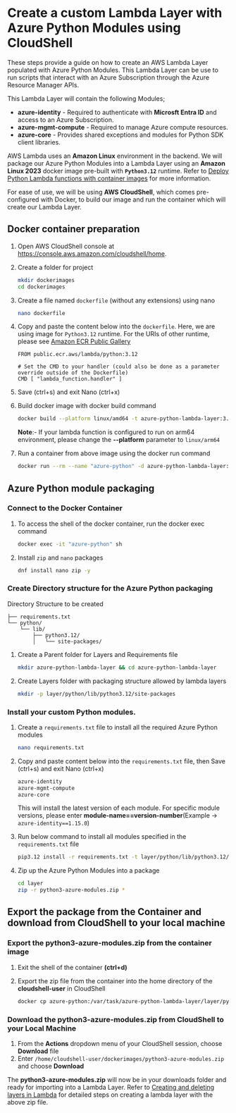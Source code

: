 # Create a custom Lambda Layer with Azure Python Modules using CloudShell

These steps provide a guide on how to create an AWS Lambda Layer populated with Azure Python Modules.  This Lambda Layer can be use to run scripts that interact with an Azure Subscription through the Azure Resource Manager APIs.  

This Lambda Layer will contain the following Modules;

* **azure-identity** - Required to authenticate with **Microsft Entra ID** and access to an Azure Subscription.
* **azure-mgmt-compute** - Required to manage Azure compute resources.
* **azure-core** - Provides shared exceptions and modules for Python SDK client libraries.

AWS Lambda uses an **Amazon Linux** environment in the backend.  We will package our Azure Python Modules into a Lambda Layer using an **Amazon Linux 2023** docker image pre-built with **`Python3.12`** runtime. Refer to [Deploy Python Lambda functions with container images](https://docs.aws.amazon.com/lambda/latest/dg/python-image.html#python-image-base) for more information.

For ease of use, we will be using **AWS CloudShell**, which comes pre-configured with Docker, to build our image and run the container which will create our Lambda Layer.

## Docker container preparation

1. Open AWS CloudShell console at <https://console.aws.amazon.com/cloudshell/home>.

2. Create a folder for project

    ```bash
    mkdir dockerimages
    cd dockerimages
    ```

3. Create a file named `dockerfile` (without any extensions) using nano

    ```bash
    nano dockerfile
    ```

4. Copy and paste the content below into the `dockerfile`. Here, we are using image for `Python3.12` runtime. For the URIs of other runtime, please see [Amazon ECR Public Gallery](https://gallery.ecr.aws/lambda/python/)

    ```text
    FROM public.ecr.aws/lambda/python:3.12

    # Set the CMD to your handler (could also be done as a parameter override outside of the Dockerfile)
    CMD [ "lambda_function.handler" ]
    ```

5. Save (ctrl+s) and exit Nano (ctrl+x)
6. Build docker image with docker build command

    ```bash
    docker build --platform linux/amd64 -t azure-python-lambda-layer:3.12 .
    ```

    **Note**:- If your lambda function is configured to run on arm64 environment, please change the **--platform** parameter to `linux/arm64`

7. Run a container from above image using the docker run command

    ```bash
    docker run --rm --name "azure-python" -d azure-python-lambda-layer:3.12
    ```

## Azure Python module packaging

### Connect to the Docker Container

1. To access the shell of the docker container, run the docker exec command

    ```bash
    docker exec -it "azure-python" sh
    ```

2. Install `zip` and `nano` packages

    ```bash
    dnf install nano zip -y
    ```

### Create Directory structure for the Azure Python packaging

Directory Structure to be created

```text
├── requirements.txt
└── python/
    └── lib/
        ├── python3.12/
        │   └── site-packages/
```

1. Create a Parent folder for Layers and Requirements file

    ```bash
    mkdir azure-python-lambda-layer && cd azure-python-lambda-layer
    ```

2. Create Layers folder with packaging structure allowed by lambda layers

    ```bash
    mkdir -p layer/python/lib/python3.12/site-packages
    ```

### Install your custom Python modules.

1. Create a `requirements.txt` file to install all the required Azure Python modules

    ```bash
    nano requirements.txt
    ```

2. Copy and paste content below into the `requirements.txt` file, then Save (ctrl+s) and exit Nano (ctrl+x)

    ```bash
    azure-identity
    azure-mgmt-compute
    azure-core
    ```

    This will install the latest version of each module. For specific module versions, please enter **module-name==version-number**(Example -> `azure-identity==1.15.0`)

3. Run below command to install all modules specified in the `requirements.txt` file

    ```bash
    pip3.12 install -r requirements.txt -t layer/python/lib/python3.12/site-packages
    ```

4. Zip up the Azure Python Modules into a package

    ```bash
    cd layer
    zip -r python3-azure-modules.zip *
    ```

## Export the package from the Container and download from CloudShell to your local machine

### Export the python3-azure-modules.zip from the container image

1. Exit the shell of the container **(ctrl+d)**
2. Export the zip file from the container into the home directory of the **cloudshell-user** in CloudShell

    ```bash
    docker cp azure-python:/var/task/azure-python-lambda-layer/layer/python3-azure-modules.zip /home/cloudshell-user/dockerimages
    ```

### Download the python3-azure-modules.zip from CloudShell to your Local Machine

1. From the **Actions** dropdown menu of your CloudShell session, choose **Download** file
2. Enter `/home/cloudshell-user/dockerimages/python3-azure-modules.zip` and choose **Download**

The **python3-azure-modules.zip** will now be in your downloads folder and ready for importing into a Lambda Layer. Refer to [Creating and deleting layers in Lambda](https://docs.aws.amazon.com/lambda/latest/dg/creating-deleting-layers.html) for detailed steps on creating a lambda layer with the above zip file.
